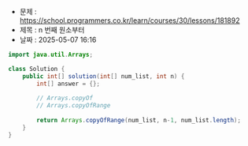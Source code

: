 - 문제 : https://school.programmers.co.kr/learn/courses/30/lessons/181892
- 제목 : n 번째 원소부터
- 날짜 : 2025-05-07 16:16

```java
import java.util.Arrays;

class Solution {
    public int[] solution(int[] num_list, int n) {
        int[] answer = {};
        
        // Arrays.copyOf
        // Arrays.copyOfRange
        
        return Arrays.copyOfRange(num_list, n-1, num_list.length);
    }
}
```